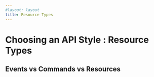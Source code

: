 ```yaml
---
#layout: layout
title: Resource Types
---
```


# Choosing an API Style : Resource Types

## Events vs Commands vs Resources